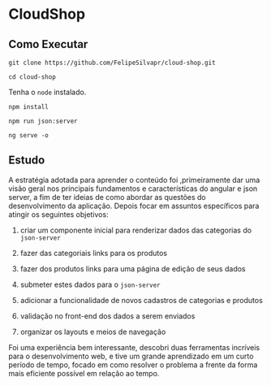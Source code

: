 # CloudShop


## Como Executar
`git clone https://github.com/FelipeSilvapr/cloud-shop.git`

`cd cloud-shop`

Tenha o `node` instalado.

`npm install`

`npm run json:server`

`ng serve -o`

## Estudo

A estratégia adotada para aprender o conteúdo foi ,primeiramente dar uma visão geral nos principais fundamentos e características do angular e json server, a fim de ter ideias de como abordar as questões do desenvolvimento da aplicação. Depois focar em assuntos específicos para atingir os seguintes objetivos: 

1. criar um componente inicial para renderizar dados das categorias do `json-server`

2. fazer das categoriais links para os produtos 

3. fazer dos produtos links para uma página de edição de seus dados

4. submeter estes dados para o `json-server`

5. adicionar a funcionalidade de novos cadastros de categorias e produtos

6. validação no front-end dos dados a serem enviados 

7. organizar os layouts e meios de navegação


Foi uma experiência bem interessante, descobri duas ferramentas incríveis para o desenvolvimento web, e tive um grande aprendizado em um curto período de tempo, focado em como resolver o problema a frente da forma mais eficiente possível em relação ao tempo.
